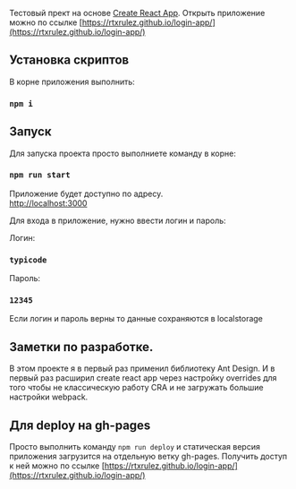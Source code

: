 Тестовый прект на основе [Create React App](https://github.com/facebook/create-react-app).
Открыть приложение можно по ссылке [https://rtxrulez.github.io/login-app/](https://rtxrulez.github.io/login-app/)

## Установка скриптов

В корне приложения выполнить:

### `npm i`

## Запуск

Для запуска проекта просто выполниете команду в корне:

### `npm run start`

Приложение будет доступно по адресу.<br />
[http://localhost:3000](http://localhost:3000)

Для входа в приложение, нужно ввести логин и пароль: <br>

Логин: <br/>

### `typicode`

Пароль: <br/>

### `12345`

Если логин и пароль верны то данные сохраняются в localstorage

## Заметки по разработке.

В этом проекте я в первый раз применил библиотеку Ant Design. И в первый раз расширил create react app через настройку overrides для того чтобы не классическую работу CRA и не загружать большие настройки webpack.

## Для deploy на gh-pages

Просто выполнить команду `npm run deploy` и статическая версия приложения загрузится на отдельную ветку gh-pages.
Получить доступ к ней можно по ссылке [https://rtxrulez.github.io/login-app/](https://rtxrulez.github.io/login-app/)
